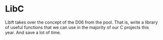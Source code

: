 # LibC

Libft takes over the concept of the D06 from the pool. That is, write a library of useful functions that we can use in the majority of our C projects this year. And save a lot of time.
